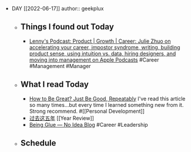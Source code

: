 - DAY [[2022-06-17]]
  author:: geekplux
	- ## Things I found out Today
		- [‎Lenny's Podcast: Product | Growth | Career: Julie Zhuo on accelerating your career, impostor syndrome, writing, building product sense, using intuition vs. data, hiring designers, and moving into management on Apple Podcasts](https://podcasts.apple.com/us/podcast/episode-2-julie-zhuo/id1627920305?i=1000565522448) #Career #Management #Manager
	- ## What I read Today
		- [How to Be Great? Just Be Good, Repeatably](https://blog.stephsmith.io/how-to-be-great/) I've read this article so many times...but every time I learned something new from it. Strong recommend. #[[Personal Development]]
		- [过去这五年](https://linghao.io/posts/five-year-summary-2013-2018) [[Year Review]]
		- [Being Glue &mdash; No Idea Blog](https://noidea.dog/glue) #Career #Leadership
	- ## Schedule
